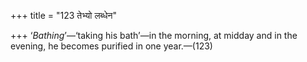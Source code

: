 +++
title = "123 तेभ्यो लब्धेन"

+++
‘*Bathing*’—‘taking his bath’—in the morning, at midday and in the
evening, he becomes purified in one year.—(123)


